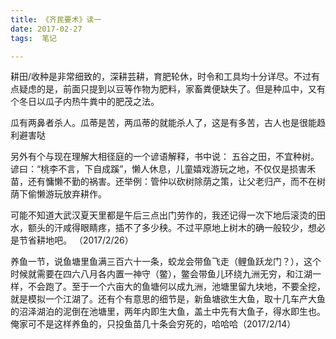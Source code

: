 ```yaml
---
title: 《齐民要术》读一
date: 2017-02-27
tags:  笔记

---
```


耕田/收种是非常细致的，深耕芸耕，育肥轮休，时令和工具均十分详尽。不过有点疑虑的是，前面只提到以豆等作物为肥料，家畜粪便缺失了。但是种瓜中，又有个冬日以瓜子内热牛粪中的肥茂之法。

<!--more-->

瓜有两鼻者杀人。瓜蒂是苦，两瓜蒂的就能杀人了，这是有多苦，古人也是很能趋利避害哒

另外有个与现在理解大相径庭的一个谚语解释，书中说：
五谷之田，不宜种树。谚曰：“桃李不言，下自成蹊”，懒人休息，儿童嬉戏游玩之地，不仅仅是损害禾苗，还有慵懒不勤的祸害。还举例：管仲以砍树除荫之策，让父老归产，而不在树荫下偷懒游玩放弃耕作。

可能不知道大武汉夏天里都是午后三点出门劳作的，我还记得一次下地后滚烫的田水，额头的汗咸得眼睛疼，插不了多少秧。不过平原地上树木的确一般较少，想必是节省耕地吧。
（2017/2/26）

养鱼一节，说鱼塘里鱼满三百六十一条，蛟龙会带鱼飞走（鲤鱼跃龙门？），这个时候就需要在四六八月各内置一神守（鳖），鳖会带鱼儿环绕九洲无穷，和江湖一样，不会跑了。至于一个六亩大的鱼塘何以成九洲，池塘里留九块地，不要全挖，就是模拟一个江湖了。还有个有意思的细节是，新鱼塘欲生大鱼，取十几车产大鱼的沼泽湖泊的泥倒在池塘里，两年内即生大鱼，盖土中先有大鱼子，得水即生也。俺家可不是这样养鱼的，只投鱼苗几十条会穷死的，哈哈哈（2017/2/14）
